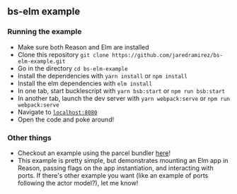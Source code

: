 ## bs-elm example

### Running the example

- Make sure both Reason and Elm are installed
- Clone this repository `git clone https://github.com/jaredramirez/bs-elm-example.git`
- Go in the directory `cd bs-elm-example`
- Install the dependencies with `yarn install` or `npm install`
- Install the elm dependencies with `elm install`
- In one tab, start bucklescript with `yarn bsb:start` or `npm run bsb:start`
- In another tab, launch the dev server with `yarn webpack:serve` or `npm run webpack:serve`
- Navigate to [`localhost:8080`](http://localhost:8080)
- Open the code and poke around!

### Other things

- Checkout an example using the parcel bundler [here](https://github.com/splodingsocks/reasonable-app)!
- This example is pretty simple, but demonstrates mounting an Elm app in Reason, passing flags on the app instantiation, and interacting with ports. If there's other example you want (like an example of ports following the actor model?), let me know!
